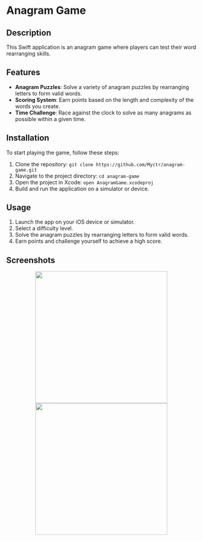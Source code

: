 # Anagram Game

## Description

This Swift application is an anagram game where players can test their word rearranging skills.

## Features

- **Anagram Puzzles**: Solve a variety of anagram puzzles by rearranging letters to form valid words.
- **Scoring System**: Earn points based on the length and complexity of the words you create.
- **Time Challenge**: Race against the clock to solve as many anagrams as possible within a given time.

## Installation

To start playing the game, follow these steps:

1. Clone the repository: `git clone https://github.com/Myctr/anagram-game.git`
2. Navigate to the project directory: `cd anagram-game`
3. Open the project in Xcode: `open AnagramGame.xcodeproj`
4. Build and run the application on a simulator or device.

## Usage

1. Launch the app on your iOS device or simulator.
2. Select a difficulty level.
3. Solve the anagram puzzles by rearranging letters to form valid words.
4. Earn points and challenge yourself to achieve a high score.

## Screenshots

<div align="center">
  <image src="screenshots/main.png" width=350 />
    <image src="screenshots/add.png" width=350 />
</div>


